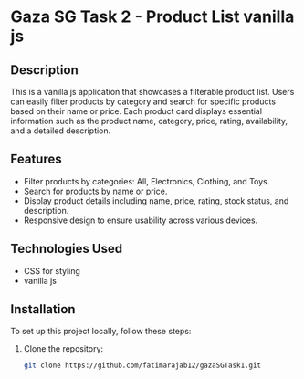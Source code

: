 # Gaza SG Task 2 - Product List vanilla js

## Description
This is a vanilla js application that showcases a filterable product list. Users can easily filter products by category and search for specific products based on their name or price. Each product card displays essential information such as the product name, category, price, rating, availability, and a detailed description.

## Features
- Filter products by categories: All, Electronics, Clothing, and Toys.
- Search for products by name or price.
- Display product details including name, price, rating, stock status, and description.
- Responsive design to ensure usability across various devices.

## Technologies Used
- CSS for styling
- vanilla js

## Installation

To set up this project locally, follow these steps:

1. Clone the repository:
   ```bash
   git clone https://github.com/fatimarajab12/gazaSGTask1.git

